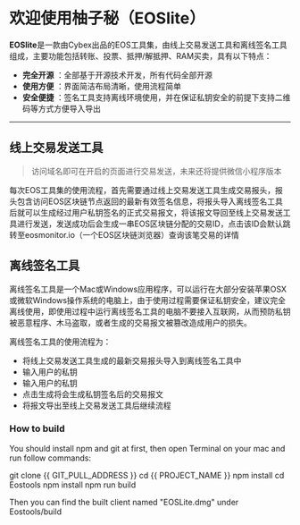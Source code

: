 # 欢迎使用柚子秘（EOSlite）

**EOSlite**是一款由Cybex出品的EOS工具集，由线上交易发送工具和离线签名工具组成，主要功能包括转账、投票、抵押/解抵押、RAM买卖，具有以下特点：
 
- **完全开源** ：全部基于开源技术开发，所有代码全部开源
- **使用方便** ：界面简洁布局清晰，使用流程简单
- **安全便捷** ：签名工具支持离线环境使用，并在保证私钥安全的前提下支持二维码等方式方便导入导出

-------------------

## 线上交易发送工具

> 访问域名即可在开启的页面进行交易发送，未来还将提供微信小程序版本

每次EOS工具集的使用流程，首先需要通过线上交易发送工具生成交易报头，报头包含访问EOS区块链节点返回的最新有效签名信息，将报头导入离线签名工具后就可以生成经过用户私钥签名的正式交易报文，将该报文导回至线上交易发送工具进行发送，发送成功后会生成一串EOS区块链分配的交易ID，点击该ID会默认跳转至eosmonitor.io（一个EOS区块链浏览器）查询该笔交易的详情

## 离线签名工具

离线签名工具是一个Mac或Windows应用程序，可以运行在大部分安装苹果OSX或微软Windows操作系统的电脑上，由于使用过程需要保证私钥安全，建议完全离线使用，即使用过程中运行离线签名工具的电脑不要接入互联网，从而预防私钥被恶意程序、木马盗取，或者生成的交易报文被篡改造成用户的损失。

离线签名工具的使用流程为：
- 将线上交易发送工具生成的最新交易报头导入到离线签名工具中
- 输入用户的私钥
- 输入用户的私钥
- 点击生成将会生成私钥签名后的交易报文
- 将报文导出至线上交易发送工具后继续流程

### How to build
You should install npm and git at first, then open Terminal on your mac and run follow commands:

git clone {{ GIT_PULL_ADDRESS }}
cd {{ PROJECT_NAME }}
npm install
cd Eostools
npm install
npm run build

Then you can find the built client named "EOSLite.dmg" under Eostools/build